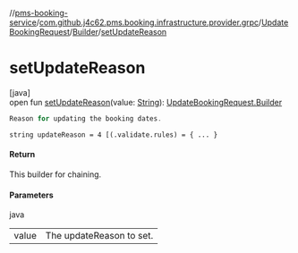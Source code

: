 //[pms-booking-service](../../../../index.md)/[com.github.j4c62.pms.booking.infrastructure.provider.grpc](../../index.md)/[UpdateBookingRequest](../index.md)/[Builder](index.md)/[setUpdateReason](set-update-reason.md)

# setUpdateReason

[java]\
open fun [setUpdateReason](set-update-reason.md)(value: [String](https://docs.oracle.com/en/java/javase/23/docs/api/java.base/java/lang/String.html)): [UpdateBookingRequest.Builder](index.md)

```kotlin
Reason for updating the booking dates.

```

`string updateReason = 4 [(.validate.rules) = { ... }`

#### Return

This builder for chaining.

#### Parameters

java

| | |
|---|---|
| value | The updateReason to set. |